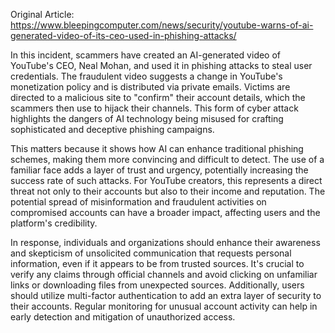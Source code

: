 Original Article: https://www.bleepingcomputer.com/news/security/youtube-warns-of-ai-generated-video-of-its-ceo-used-in-phishing-attacks/

In this incident, scammers have created an AI-generated video of YouTube's CEO, Neal Mohan, and used it in phishing attacks to steal user credentials. The fraudulent video suggests a change in YouTube's monetization policy and is distributed via private emails. Victims are directed to a malicious site to "confirm" their account details, which the scammers then use to hijack their channels. This form of cyber attack highlights the dangers of AI technology being misused for crafting sophisticated and deceptive phishing campaigns.

This matters because it shows how AI can enhance traditional phishing schemes, making them more convincing and difficult to detect. The use of a familiar face adds a layer of trust and urgency, potentially increasing the success rate of such attacks. For YouTube creators, this represents a direct threat not only to their accounts but also to their income and reputation. The potential spread of misinformation and fraudulent activities on compromised accounts can have a broader impact, affecting users and the platform's credibility.

In response, individuals and organizations should enhance their awareness and skepticism of unsolicited communication that requests personal information, even if it appears to be from trusted sources. It's crucial to verify any claims through official channels and avoid clicking on unfamiliar links or downloading files from unexpected sources. Additionally, users should utilize multi-factor authentication to add an extra layer of security to their accounts. Regular monitoring for unusual account activity can help in early detection and mitigation of unauthorized access.